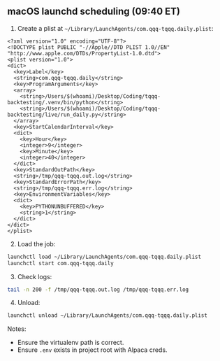 ## macOS launchd scheduling (09:40 ET)

1) Create a plist at `~/Library/LaunchAgents/com.qqq-tqqq.daily.plist`:

```
<?xml version="1.0" encoding="UTF-8"?>
<!DOCTYPE plist PUBLIC "-//Apple//DTD PLIST 1.0//EN" "http://www.apple.com/DTDs/PropertyList-1.0.dtd">
<plist version="1.0">
<dict>
  <key>Label</key>
  <string>com.qqq-tqqq.daily</string>
  <key>ProgramArguments</key>
  <array>
    <string>/Users/$(whoami)/Desktop/Coding/tqqq-backtesting/.venv/bin/python</string>
    <string>/Users/$(whoami)/Desktop/Coding/tqqq-backtesting/live/run_daily.py</string>
  </array>
  <key>StartCalendarInterval</key>
  <dict>
    <key>Hour</key>
    <integer>9</integer>
    <key>Minute</key>
    <integer>40</integer>
  </dict>
  <key>StandardOutPath</key>
  <string>/tmp/qqq-tqqq.out.log</string>
  <key>StandardErrorPath</key>
  <string>/tmp/qqq-tqqq.err.log</string>
  <key>EnvironmentVariables</key>
  <dict>
    <key>PYTHONUNBUFFERED</key>
    <string>1</string>
  </dict>
</dict>
</plist>
```

2) Load the job:

```bash
launchctl load ~/Library/LaunchAgents/com.qqq-tqqq.daily.plist
launchctl start com.qqq-tqqq.daily
```

3) Check logs:

```bash
tail -n 200 -f /tmp/qqq-tqqq.out.log /tmp/qqq-tqqq.err.log
```

4) Unload:

```bash
launchctl unload ~/Library/LaunchAgents/com.qqq-tqqq.daily.plist
```

Notes:
- Ensure the virtualenv path is correct.
- Ensure `.env` exists in project root with Alpaca creds.

